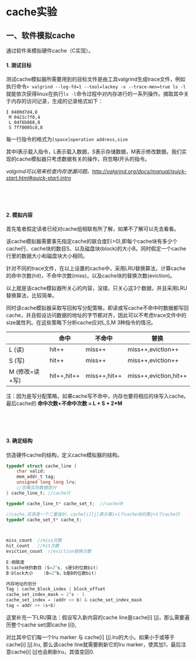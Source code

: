 # cache实验



## 一、软件模拟cache

通过软件来模拟硬件cache（C实现）。



#### 1. 测试目标

测试cache模拟器所需要用到的目标文件是由工具valgrind生成trace文件，例如执行命令`> valgrind --log-fd=1 --tool=lackey -v --trace-men=true ls -l`	就能依次获得linux在执行`ls -l`命令过程中对内存进行的一系列操作。摘取其中关于内存的访问记录，生成的记录格式如下：

``` shell
I 0400d7d4,8
 M 0421c7f0,4
 L 04f6b868,8
 S 7ff0005c8,8
```

每一行指令的格式为`[space]operation address,size`

其中I表示载入指令，L表示载入数据，S表示存储数据，M表示修改数据。我们实现的cache模拟器只考虑数据有关的操作，将忽略I开头的指令。

*valgrind可以用来检查内存泄漏问题。<http://valgrind.org/docs/manual/quick-start.html#quick-start.intro>*

​	

​	

#### 2. 模拟内容

首先笔者假定读者已经对cache组相联有所了解，如果不了解可以先去看看。

该cache模拟器需要事先指定cache的联合度E(>0),即每个cache块有多少个cache行、cache块的数目S、以及磁盘块(block)的大小B。同时假定一个cache行里的数据大小和磁盘块大小相同。

针对不同的trace文件，在以上设置的cache中，采用LRU替换算法，计算cache的命中次数(hit)，不命中次数(miss)，以及cache块的替换次数(eviction)。

以上就是该cache模拟器所关心的内容，没错，只关心这3个数据，并且采用LRU替换算法，比较简单。



同时该cache模拟器采取写回和写分配策略，即读或写cache不命中时数据都写回cache，并且假设访问数据的地址的字节都对齐，因此可以不考虑trace文件中的size属性列。在这些策略下分析cache应对L,S,M 3种指令的情况。

|                | 命中        | 不命中       | 替换                  |
| -------------- | ----------- | ------------ | --------------------- |
| L (读)         | hit++       | miss++       | miss++,eviction++     |
| S (写)         | hit++       | miss++       | miss++,eviction++     |
| M (修改=读+写) | hit++,hit++ | miss++,hit++ | miss++,eviction,hit++ |

注：因为是写分配策略，如果cache写不命中，内存也要将相应的块写入cache。
最后cache的 **命中次数+不命中次数 = L + S + 2*M**

​	

​	

#### 3. 确定结构

仿造硬件cache的结构，定义cache模拟器的结构。

``` C
typedef struct cache_line {
    char valid;
    mem_addr_t tag;
    unsigned long long lru;
    //忽略实际数据部分
} cache_line_t;	//cache行

typedef cache_line_t* cache_set_t;	//cache块

//cache,实质是一个二重指针，cache[i][j]表示第i+1个cache块的第j+1个cache行
typedef cache_set_t* cache_t;	



miss_count	//miss次数
hit_count	//hit次数
eviction_count	//eviction替换次数
    
E:相联度
S:cache块的数目 (S=2^s, s是S的位数bit)
B:block大小	 (B=2^b，b是B的位数bit)

内存地址的划分
Tag | cache_block_index | block_offset
cache_set_index_mask = 2^s - 1
cache_set_index = (addr >> b) & cache_set_index_mask
tag = addr >> (s+b)
```



这里补充一下LRU算法：假设写入新内容的cache line是cache[i] [j]，那么需要遍历整个cache set(即cache [i]),

对比其中它们每一个lru marker 与 cache[i] [j].lru的大小。如果小于或等于cache[i] [j].lru, 那么该cache line就需要刷新它的lru marker，使其加1，最后注意cache[i] [j]也会刷新lru，其值变回0.





